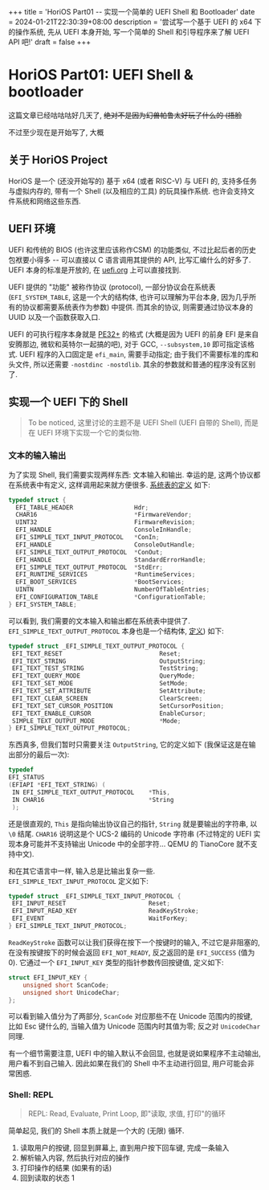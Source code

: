 +++
title = 'HoriOS Part01 -- 实现一个简单的 UEFI Shell 和 Bootloader'
date = 2024-01-21T22:30:39+08:00
description = '尝试写一个基于 UEFI 的 x64 下的操作系统, 先从 UEFI 本身开始, 写一个简单的 Shell 和引导程序来了解 UEFI API 吧!'
draft = false
+++

# HoriOS Part01: UEFI Shell & bootloader

这篇文章已经咕咕咕好几天了, ~~绝对不是因为幻兽帕鲁太好玩了什么的 (捂脸~~

不过至少现在是开始写了, 大概

## 关于 HoriOS Project

HoriOS 是一个 (还没开始写的) 基于 x64 (或者 RISC-V) 与 UEFI 的, 支持多任务与虚拟内存的, 带有一个 Shell (以及相应的工具) 的玩具操作系统. 也许会支持文件系统和网络这些东西.

## UEFI 环境

UEFI 和传统的 BIOS (也许这里应该称作CSM) 的功能类似, 不过比起后者的历史包袱要小得多 -- 可以直接以 C 语言调用其提供的 API, 比写汇编什么的好多了. UEFI 本身的标准是开放的, 在 [uefi.org](uefi.org) 上可以直接找到.

UEFI 提供的 "功能" 被称作协议 (protocol), 一部分协议会在系统表 (`EFI_SYSTEM_TABLE`, 这是一个大的结构体, 也许可以理解为平台本身, 因为几乎所有的协议都需要系统表作为参数) 中提供. 而其余的协议, 则需要通过协议本身的 UUID 以及一个函数获取入口.

UEFI 的可执行程序本身就是 [PE32+](https://learn.microsoft.com/en-us/windows/win32/debug/pe-format) 的格式 (大概是因为 UEFI 的前身 EFI 是来自安腾那边, 微软和英特尔一起搞的吧), 对于 GCC, `--subsystem,10` 即可指定该格式. UEFI 程序的入口固定是 `efi_main`, 需要手动指定; 由于我们不需要标准的库和头文件, 所以还需要 `-nostdinc -nostdlib`. 其余的参数就和普通的程序没有区别了.

## 实现一个 UEFI 下的 Shell

> To be noticed, 这里讨论的主题不是 UEFI Shell (UEFI 自带的 Shell), 而是在 UEFI 环境下实现一个它的类似物.

### 文本的输入输出

为了实现 Shell, 我们需要实现两样东西: 文本输入和输出. 幸运的是, 这两个协议都在系统表中有定义, 这样调用起来就方便很多. [系统表的定义](https://blog.gztime.cc/posts/2022/2430028/) 如下:

```C
typedef struct {
  EFI_TABLE_HEADER                 Hdr;
  CHAR16                           *FirmwareVendor;
  UINT32                           FirmwareRevision;
  EFI_HANDLE                       ConsoleInHandle;
  EFI_SIMPLE_TEXT_INPUT_PROTOCOL   *ConIn;
  EFI_HANDLE                       ConsoleOutHandle;
  EFI_SIMPLE_TEXT_OUTPUT_PROTOCOL  *ConOut;
  EFI_HANDLE                       StandardErrorHandle;
  EFI_SIMPLE_TEXT_OUTPUT_PROTOCOL  *StdErr;
  EFI_RUNTIME_SERVICES             *RuntimeServices;
  EFI_BOOT_SERVICES                *BootServices;
  UINTN                            NumberOfTableEntries;
  EFI_CONFIGURATION_TABLE          *ConfigurationTable;
} EFI_SYSTEM_TABLE;
```

可以看到, 我们需要的文本输入和输出都在系统表中提供了. `EFI_SIMPLE_TEXT_OUTPUT_PROTOCOL` 本身也是一个结构体, [定义](https://uefi.org/specs/UEFI/2.10/12_Protocols_Console_Support.html#efi-simple-text-output-protocol)) 如下:

```c
typedef struct _EFI_SIMPLE_TEXT_OUTPUT_PROTOCOL {
 EFI_TEXT_RESET                           Reset;
 EFI_TEXT_STRING                          OutputString;
 EFI_TEXT_TEST_STRING                     TestString;
 EFI_TEXT_QUERY_MODE                      QueryMode;
 EFI_TEXT_SET_MODE                        SetMode;
 EFI_TEXT_SET_ATTRIBUTE                   SetAttribute;
 EFI_TEXT_CLEAR_SCREEN                    ClearScreen;
 EFI_TEXT_SET_CURSOR_POSITION             SetCursorPosition;
 EFI_TEXT_ENABLE_CURSOR                   EnableCursor;
 SIMPLE_TEXT_OUTPUT_MODE                  *Mode;
} EFI_SIMPLE_TEXT_OUTPUT_PROTOCOL;
```

东西真多, 但我们暂时只需要关注 `OutputString`, 它的定义如下 (我保证这是在输出部分的最后一次):

```c
typedef
EFI_STATUS
(EFIAPI *EFI_TEXT_STRING) (
 IN EFI_SIMPLE_TEXT_OUTPUT_PROTOCOL    *This,
 IN CHAR16                             *String
 );
```

还是很直观的, `This` 是指向输出协议自己的指针, `String` 就是要输出的字符串, 以 `\0` 结尾. `CHAR16` 说明这是个 UCS-2 编码的 Unicode 字符串 (不过特定的 UEFI 实现本身可能并不支持输出 Unicode 中的全部字符... QEMU 的 TianoCore 就不支持中文).

和在其它语言中一样, 输入总是比输出复杂一些. `EFI_SIMPLE_TEXT_INPUT_PROTOCOL` 定义如下:

```c
typedef struct _EFI_SIMPLE_TEXT_INPUT_PROTOCOL {
 EFI_INPUT_RESET                       Reset;
 EFI_INPUT_READ_KEY                    ReadKeyStroke;
 EFI_EVENT                             WaitForKey;
} EFI_SIMPLE_TEXT_INPUT_PROTOCOL;
```

`ReadKeyStroke` 函数可以让我们获得在按下一个按键时的输入, 不过它是非阻塞的, 在没有按键按下的时候会返回 `EFI_NOT_READY`, 反之返回的是 `EFI_SUCCESS` (值为 0). 它通过一个 `EFI_INPUT_KEY` 类型的指针参数传回按键值, 定义如下:

```c
struct EFI_INPUT_KEY {
    unsigned short ScanCode;
    unsigned short UnicodeChar;
};
```

可以看到输入值分为了两部分, `ScanCode` 对应那些不在 Unicode 范围内的按键, 比如 Esc 键什么的, 当输入值为 Unicode 范围内时其值为零; 反之对 `UnicodeChar` 同理.

有一个细节需要注意, UEFI 中的输入默认不会回显, 也就是说如果程序不主动输出, 用户看不到自己输入. 因此如果在我们的 Shell 中不主动进行回显, 用户可能会非常困惑.

### Shell: REPL

> REPL: Read, Evaluate, Print Loop, 即"读取, 求值, 打印"的循环

简单起见, 我们的 Shell 本质上就是一个大的 (无限) 循环.

1. 读取用户的按键, 回显到屏幕上, 直到用户按下回车键, 完成一条输入
2. 解析输入内容, 然后执行对应的操作
3. 打印操作的结果 (如果有的话)
4. 回到读取的状态 1

